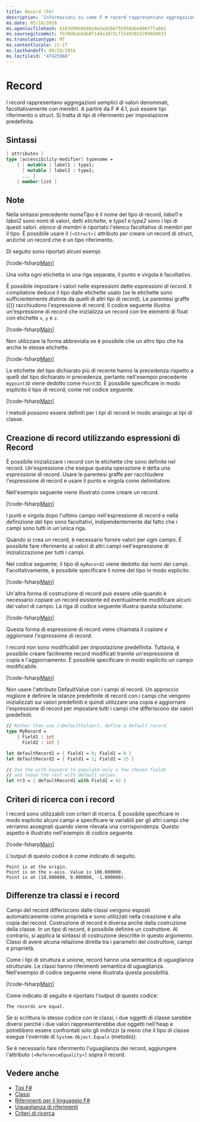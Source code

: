 ```yaml
---
title: Record (F#)
description: 'Informazioni su come F # record rappresentano aggregazioni semplici di valori denominati, facoltativamente con membri.'
ms.date: 05/16/2016
ms.openlocfilehash: 6103d96b6b80a9e2ed168755958dbe800f7fa862
ms.sourcegitcommit: fb78d8abbdb87144a3872cf154930157090dd933
ms.translationtype: MT
ms.contentlocale: it-IT
ms.lasthandoff: 09/28/2018
ms.locfileid: "47425966"
---
```

# <a name="records"></a>Record

I record rappresentano aggregazioni semplici di valori denominati, facoltativamente con membri.  A partire da F # 4.1, può essere tipi riferimento o struct.  Si tratta di tipi di riferimento per impostazione predefinita.

## <a name="syntax"></a>Sintassi

```fsharp
[ attributes ]
type [accessibility-modifier] typename =
    { [ mutable ] label1 : type1;
      [ mutable ] label2 : type2;
      ... }
    [ member-list ]
```

## <a name="remarks"></a>Note

Nella sintassi precedente *nomeTipo* è il nome del tipo di record, *label1* e *label2* sono nomi di valori, detti *etichette*, e *type1* e *type2* sono i tipi di questi valori. *elenco di membri* è riportato l'elenco facoltativo di membri per il tipo.  È possibile usare il `[<Struct>]` attributo per creare un record di struct, anziché un record che è un tipo riferimento.

Di seguito sono riportati alcuni esempi.

[!code-fsharp[Main](../../../samples/snippets/fsharp/lang-ref-1/snippet1901.fs)]

Una volta ogni etichetta in una riga separata, il punto e virgola è facoltativo.

È possibile impostare i valori nelle espressioni dette *espressioni di record*. Il compilatore deduce il tipo dalle etichette usato (se le etichette sono sufficientemente distinte da quelli di altri tipi di record). Le parentesi graffe ({}) racchiudono l'espressione di record. Il codice seguente illustra un'espressione di record che inizializza un record con tre elementi di float con etichette `x`, `y` e `z`.

[!code-fsharp[Main](../../../samples/snippets/fsharp/lang-ref-1/snippet1907.fs)]

Non utilizzare la forma abbreviata se è possibile che un altro tipo che ha anche le stesse etichette.

[!code-fsharp[Main](../../../samples/snippets/fsharp/lang-ref-1/snippet1903.fs)]

Le etichette del tipo dichiarato più di recente hanno la precedenza rispetto a quelli del tipo dichiarato in precedenza, pertanto nell'esempio precedente `mypoint3D` viene dedotto come `Point3D`. È possibile specificare in modo esplicito il tipo di record, come nel codice seguente.

[!code-fsharp[Main](../../../samples/snippets/fsharp/lang-ref-1/snippet1908.fs)]

I metodi possono essere definiti per i tipi di record in modo analogo ai tipi di classe.

## <a name="creating-records-by-using-record-expressions"></a>Creazione di record utilizzando espressioni di Record

È possibile inizializzare i record con le etichette che sono definite nel record. Un'espressione che esegue questa operazione è detta una *espressione di record*. Usare le parentesi graffe per racchiudere l'espressione di record e usare il punto e virgola come delimitatore.

Nell'esempio seguente viene illustrato come creare un record.

[!code-fsharp[Main](../../../samples/snippets/fsharp/lang-ref-1/snippet1904.fs)]

I punti e virgola dopo l'ultimo campo nell'espressione di record e nella definizione del tipo sono facoltativi, indipendentemente dal fatto che i campi sono tutti in un'unica riga.

Quando si crea un record, è necessario fornire valori per ogni campo. È possibile fare riferimento ai valori di altri campi nell'espressione di inizializzazione per tutti i campi.

Nel codice seguente, il tipo di `myRecord2` viene dedotto dai nomi dei campi. Facoltativamente, è possibile specificare il nome del tipo in modo esplicito.

[!code-fsharp[Main](../../../samples/snippets/fsharp/lang-ref-1/snippet1905.fs)]

Un'altra forma di costruzione di record può essere utile quando è necessario copiare un record esistente ed eventualmente modificare alcuni dei valori di campo. La riga di codice seguente illustra questa soluzione.

[!code-fsharp[Main](../../../samples/snippets/fsharp/lang-ref-1/snippet1906.fs)]

Questa forma di espressione di record viene chiamata il *copiare e aggiornare l'espressione di record*.

I record non sono modificabili per impostazione predefinita. Tuttavia, è possibile creare facilmente record modificati tramite un'espressione di copia e l'aggiornamento. È possibile specificare in modo esplicito un campo modificabile.

[!code-fsharp[Main](../../../samples/snippets/fsharp/lang-ref-1/snippet1909.fs)]

Non usare l'attributo DefaultValue con i campi di record. Un approccio migliore è definire le istanze predefinite di record con i campi che vengono inizializzati sui valori predefiniti e quindi utilizzare una copia e aggiornare l'espressione di record per impostare tutti i campi che differiscono dai valori predefiniti.

```fsharp
// Rather than use [<DefaultValue>], define a default record.
type MyRecord =
    { Field1 : int
      Field2 : int }

let defaultRecord1 = { Field1 = 0; Field2 = 0 }
let defaultRecord2 = { Field1 = 1; Field2 = 25 }

// Use the with keyword to populate only a few chosen fields
// and leave the rest with default values.
let rr3 = { defaultRecord1 with Field2 = 42 }
```

## <a name="pattern-matching-with-records"></a>Criteri di ricerca con i record

I record sono utilizzabili con criteri di ricerca. È possibile specificare in modo esplicito alcuni campi e specificare le variabili per gli altri campi che verranno assegnati quando viene rilevata una corrispondenza. Questo aspetto è illustrato nell'esempio di codice seguente.

[!code-fsharp[Main](../../../samples/snippets/fsharp/lang-ref-1/snippet1910.fs)]

L'output di questo codice è come indicato di seguito.

```
Point is at the origin.
Point is on the x-axis. Value is 100.000000.
Point is at (10.000000, 0.000000, -1.000000).
```

## <a name="differences-between-records-and-classes"></a>Differenze tra classi e i record

Campi del record differiscono dalle classi vengono esposti automaticamente come proprietà e sono utilizzati nella creazione e alla copia dei record. Costruzione di record è diversa anche dalla costruzione della classe. In un tipo di record, è possibile definire un costruttore. Al contrario, si applica la sintassi di costruzione descritte in questo argomento. Classi di avere alcuna relazione diretta tra i parametri del costruttore, campi e proprietà.

Come i tipi di struttura e unione, record hanno una semantica di uguaglianza strutturale. Le classi hanno riferimenti semantica di uguaglianza. Nell'esempio di codice seguente viene illustrata questa possibilità.

[!code-fsharp[Main](../../../samples/snippets/fsharp/lang-ref-1/snippet1911.fs)]

Come indicato di seguito è riportato l'output di questo codice:

```
The records are equal.
```

Se si scrittura lo stesso codice con le classi, i due oggetti di classe sarebbe diversi perché i due valori rappresenterebbe due oggetti nell'heap e potrebbero essere confrontati solo gli indirizzi (a meno che il tipo di classe esegue l'override di `System.Object.Equals` (metodo)).

Se è necessario fare riferimento l'uguaglianza dei record, aggiungere l'attributo `[<ReferenceEquality>]` sopra il record.

## <a name="see-also"></a>Vedere anche

- [Tipi F#](fsharp-types.md)
- [Classi](classes.md)
- [Riferimenti per il linguaggio F#](index.md)
- [Uguaglianza di riferimenti](https://msdn.microsoft.com/visualfsharpdocs/conceptual/core.referenceequalityattribute-class-%5bfsharp%5d)
- [Criteri di ricerca](pattern-matching.md)
